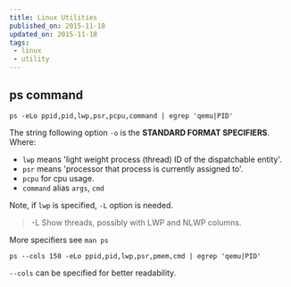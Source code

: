 ```yaml
---
title: Linux Utilities
published_on: 2015-11-18
updated_on: 2015-11-18
tags:
 - linux
 - utility
---
```


## ps command

```
ps -eLo ppid,pid,lwp,psr,pcpu,command | egrep 'qemu|PID'
```

The string following option `-o` is the **STANDARD FORMAT SPECIFIERS**. Where:

 * `lwp` means 'light weight process (thread) ID of the dispatchable entity'. 
 * `psr` means 'processor that process is currently assigned to'.
 * `pcpu` for cpu usage.
 * `command` alias `args`, `cmd`

Note, if `lwp` is specified, `-L` option is needed.

> -L     Show threads, possibly with LWP and NLWP columns.

More specifiers see `man ps`


```
ps --cols 150 -eLo ppid,pid,lwp,psr,pmem,cmd | egrep 'qemu|PID'
```

`--cols` can be specified for better readability.
